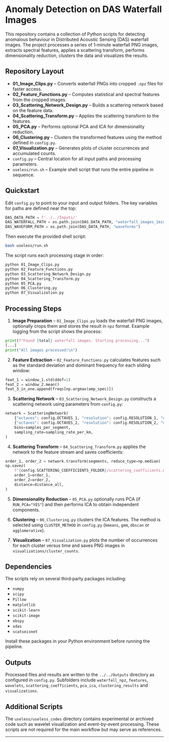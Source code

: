 # Anomaly Detection on DAS Waterfall Images

This repository contains a collection of Python scripts for detecting anomalous behaviour in Distributed Acoustic Sensing (DAS) waterfall images. The project processes a series of 1‑minute waterfall PNG images, extracts spectral features, applies a scattering transform, performs dimensionality reduction, clusters the data and visualizes the results.

## Repository Layout

- **01_Image_Clips.py** – Converts waterfall PNGs into cropped ``.npz`` files for faster access.
- **02_Feature_Functions.py** – Computes statistical and spectral features from the cropped images.
- **03_Scattering_Network_Design.py** – Builds a scattering network based on the feature data.
- **04_Scattering_Transform.py** – Applies the scattering transform to the features.
- **05_PCA.py** – Performs optional PCA and ICA for dimensionality reduction.
- **06_Clustering.py** – Clusters the transformed features using the method defined in ``config.py``.
- **07_Visualization.py** – Generates plots of cluster occurrences and accumulated counts.
- ``config.py`` – Central location for all input paths and processing parameters.
- ``useless/run.sh`` – Example shell script that runs the entire pipeline in sequence.

## Quickstart

Edit ``config.py`` to point to your input and output folders. The key variables for paths are defined near the top:

```python
DAS_DATA_PATH = f'../../Inputs/'
DAS_WATERFALL_PATH = os.path.join(DAS_DATA_PATH, "waterfall_images_1min")
DAS_WAVEFORM_PATH = os.path.join(DAS_DATA_PATH, "waveforms")
```

Then execute the provided shell script:

```bash
bash useless/run.sh
```

The script runs each processing stage in order:

```bash
python 01_Image_Clips.py
python 02_Feature_Functions.py
python 03_Scattering_Network_Design.py
python 04_Scattering_Transform.py
python 05_PCA.py
python 06_Clustering.py
python 07_Visualization.py
```

## Processing Steps

1. **Image Preparation** – ``01_Image_Clips.py`` loads the waterfall PNG images, optionally crops them and stores the result in ``npz`` format. Example logging from the script shows the process:

```python
print(f"Found {total} waterfall images. Starting processing...")
[...]
print("All images processed!\n")
```

2. **Feature Extraction** – ``02_Feature_Functions.py`` calculates features such as the standard deviation and dominant frequency for each sliding window:

```python
feat_1 = window_1.std(ddof=1)
feat_2 = window_2.mean()
feat_3_in_one.append(freqs[np.argmax(amp_spec)])
```

3. **Scattering Network** – ``03_Scattering_Network_Design.py`` constructs a scattering network using parameters from ``config.py``:

```python
network = ScatteringNetwork(
    {"octaves": config.OCTAVES_1, "resolution": config.RESOLUTION_1, "quality": config.QUALITY_1},
    {"octaves": config.OCTAVES_2, "resolution": config.RESOLUTION_2, "quality": config.QUALITY_2},
    bins=samples_per_segment,
    sampling_rate=sampling_rate_per_km,
)
```

4. **Scattering Transform** – ``04_Scattering_Transform.py`` applies the network to the feature stream and saves coefficients:

```python
order_1, order_2 = network.transform(segments, reduce_type=np.median)
np.savez(
    f"{config.SCATTERING_COEFFICIENTS_FOLDER}/scattering_coefficients.npz",
    order_1=order_1,
    order_2=order_2,
    distance=distance_all,
)
```

5. **Dimensionality Reduction** – ``05_PCA.py`` optionally runs PCA (if ``RUN_PCA="YES"``) and then performs ICA to obtain independent components.

6. **Clustering** – ``06_Clustering.py`` clusters the ICA features. The method is selected using ``CLUSTER_METHOD`` in ``config.py`` (``kmeans``, ``gmm``, ``dbscan`` or ``agglomerative``).

7. **Visualization** – ``07_Visualization.py`` plots the number of occurrences for each cluster versus time and saves PNG images in ``visualizations/cluster_counts``.

## Dependencies

The scripts rely on several third‑party packages including:

- ``numpy``
- ``scipy``
- ``Pillow``
- ``matplotlib``
- ``scikit-learn``
- ``scikit-image``
- ``obspy``
- ``xdas``
- ``scatseisnet``

Install these packages in your Python environment before running the pipeline.

## Outputs

Processed files and results are written to the ``../../Outputs`` directory as configured in ``config.py``. Subfolders include
``waterfall_npz``, ``features``, ``wavelets``, ``scattering_coefficients``, ``pca_ica``, ``clustering_results`` and ``visualizations``.

## Additional Scripts

The ``useless/useless_codes`` directory contains experimental or archived code such as wavelet visualization and event-by-event processing. These scripts are not required for the main workflow but may serve as references.

---
